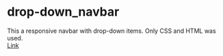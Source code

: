 # drop-down_navbar
This a responsive navbar with drop-down items. Only CSS and HTML was used.</br>
[Link](https://multipledrop-navbar.netlify.app/)
